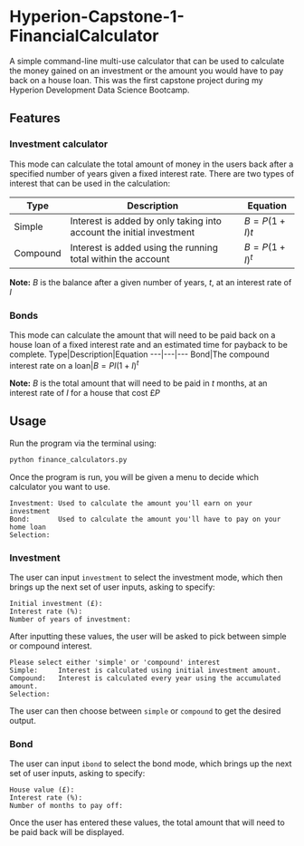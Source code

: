 # Hyperion-Capstone-1-FinancialCalculator

A simple command-line multi-use calculator that can be used to calculate the money gained on an investment or the amount you would have to pay back on a house loan. This was the first capstone project during my Hyperion Development Data Science Bootcamp.

## Features

### Investment calculator

This mode can calculate the total amount of money in the users back after a specified number of years given a fixed interest rate.
There are two types of interest that can be used in the calculation:

Type|Description|Equation
---|---|---
Simple|Interest is added by only taking into account the initial investment|$B = P(1+I)t$
Compound|Interest is added using the running total within the account|$B = P(1+I)^t$

**Note:** $B$ is the balance after a given number of years, $t$, at an interest rate of $I$

### Bonds

This mode can calculate the amount that will need to be paid back on a house loan of a fixed interest rate and an estimated time for payback to be complete.
Type|Description|Equation
---|---|---
Bond|The compound interest rate on a loan|$B = PI(1+I)^t$

**Note:** $B$ is the total amount that will need to be paid in $t$ months, at an interest rate of $I$ for a house that cost £$P$

## Usage

Run the program via the terminal using:

```sh
python finance_calculators.py
```

Once the program is run, you will be given a menu to decide which calculator you want to use.

```console
Investment: Used to calculate the amount you'll earn on your investment
Bond:       Used to calculate the amount you'll have to pay on your home loan
Selection: 
```

### Investment

The user can input `investment` to select the investment mode, which then brings up the next set of user inputs, asking to specify:

```console
Initial investment (£): 
Interest rate (%):
Number of years of investment: 
```

After inputting these values, the user will be asked to pick between simple or compound interest.

```console
Please select either 'simple' or 'compound' interest
Simple:     Interest is calculated using initial investment amount.
Compound:   Interest is calculated every year using the accumulated amount.
Selection:
```

The user can then choose between `simple` or `compound` to get the desired output.

### Bond

The user can input `ibond` to select the bond mode, which brings up the next set of user inputs, asking to specify:

```console
House value (£):
Interest rate (%):
Number of months to pay off: 
```

Once the user has entered these values, the total amount that will need to be paid back will be displayed.
